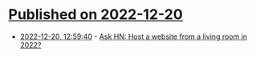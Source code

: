 # [Published on 2022-12-20](index.md)

* [2022-12-20, 12:59:40](https://news.ycombinator.com/item?id=34065234) - [Ask HN: Host a website from a living room in 2022?](https://news.ycombinator.com/item?id=34065234)
